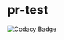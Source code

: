 # pr-test

[![Codacy Badge](https://api.codacy.com/project/badge/Grade/)](https://www.codacy.com/manual/rtfpessoa/ubuntu-jdk8?utm_source=github.com&utm_medium=referral&utm_content=qamine-test/pr-test&utm_campaign=NO_CAMPAIGN)